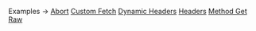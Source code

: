 <p class="ExampleLinks">Examples <span class="ExampleLinksTitleSeparator">-></span> <a href="../../examples/transport-http/abort">Abort</a> <span class="ExampleLinksSeparator"></span> <a href="../../examples/transport-http/custom-fetch">Custom Fetch</a> <span class="ExampleLinksSeparator"></span> <a href="../../examples/transport-http/dynamic-headers">Dynamic Headers</a> <span class="ExampleLinksSeparator"></span> <a href="../../examples/transport-http/headers">Headers</a> <span class="ExampleLinksSeparator"></span> <a href="../../examples/transport-http/method-get">Method Get</a> <span class="ExampleLinksSeparator"></span> <a href="../../examples/transport-http/raw">Raw</a></p>
